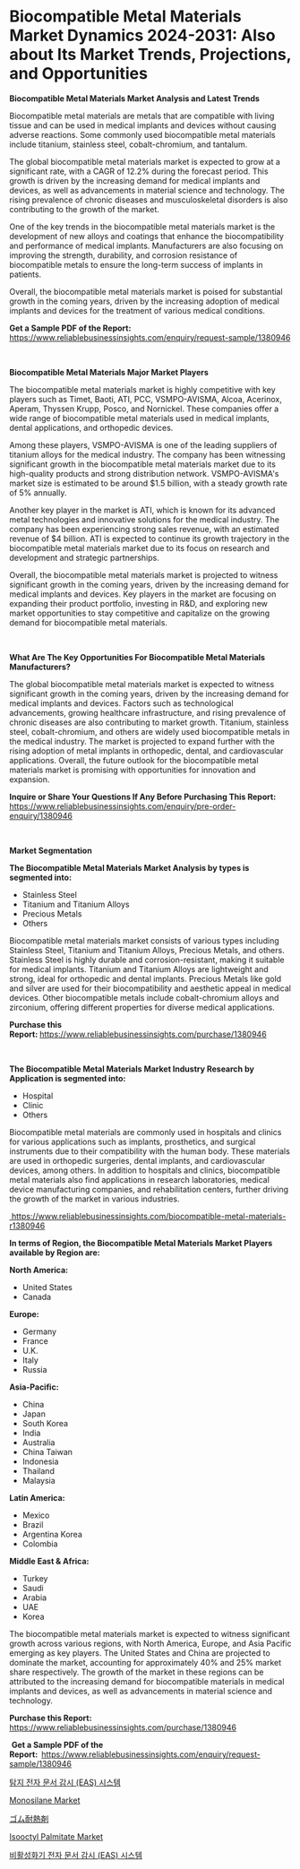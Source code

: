 <p><h1>Biocompatible Metal Materials Market Dynamics 2024-2031: Also about Its Market Trends, Projections, and Opportunities</h1></p><p><strong>Biocompatible Metal Materials Market Analysis and Latest Trends</strong></p>
<p><p>Biocompatible metal materials are metals that are compatible with living tissue and can be used in medical implants and devices without causing adverse reactions. Some commonly used biocompatible metal materials include titanium, stainless steel, cobalt-chromium, and tantalum.</p><p>The global biocompatible metal materials market is expected to grow at a significant rate, with a CAGR of 12.2% during the forecast period. This growth is driven by the increasing demand for medical implants and devices, as well as advancements in material science and technology. The rising prevalence of chronic diseases and musculoskeletal disorders is also contributing to the growth of the market.</p><p>One of the key trends in the biocompatible metal materials market is the development of new alloys and coatings that enhance the biocompatibility and performance of medical implants. Manufacturers are also focusing on improving the strength, durability, and corrosion resistance of biocompatible metals to ensure the long-term success of implants in patients.</p><p>Overall, the biocompatible metal materials market is poised for substantial growth in the coming years, driven by the increasing adoption of medical implants and devices for the treatment of various medical conditions.</p></p>
<p><strong>Get a Sample PDF of the Report:&nbsp;</strong> <a href="https://www.reliablebusinessinsights.com/enquiry/request-sample/1380946">https://www.reliablebusinessinsights.com/enquiry/request-sample/1380946</a></p>
<p>&nbsp;</p>
<p><strong>Biocompatible Metal Materials Major Market Players</strong></p>
<p><p>The biocompatible metal materials market is highly competitive with key players such as Timet, Baoti, ATI, PCC, VSMPO-AVISMA, Alcoa, Acerinox, Aperam, Thyssen Krupp, Posco, and Nornickel. These companies offer a wide range of biocompatible metal materials used in medical implants, dental applications, and orthopedic devices.</p><p>Among these players, VSMPO-AVISMA is one of the leading suppliers of titanium alloys for the medical industry. The company has been witnessing significant growth in the biocompatible metal materials market due to its high-quality products and strong distribution network. VSMPO-AVISMA's market size is estimated to be around $1.5 billion, with a steady growth rate of 5% annually.</p><p>Another key player in the market is ATI, which is known for its advanced metal technologies and innovative solutions for the medical industry. The company has been experiencing strong sales revenue, with an estimated revenue of $4 billion. ATI is expected to continue its growth trajectory in the biocompatible metal materials market due to its focus on research and development and strategic partnerships.</p><p>Overall, the biocompatible metal materials market is projected to witness significant growth in the coming years, driven by the increasing demand for medical implants and devices. Key players in the market are focusing on expanding their product portfolio, investing in R&D, and exploring new market opportunities to stay competitive and capitalize on the growing demand for biocompatible metal materials.</p></p>
<p>&nbsp;</p>
<p><strong>What Are The Key Opportunities For Biocompatible Metal Materials Manufacturers?</strong></p>
<p><p>The global biocompatible metal materials market is expected to witness significant growth in the coming years, driven by the increasing demand for medical implants and devices. Factors such as technological advancements, growing healthcare infrastructure, and rising prevalence of chronic diseases are also contributing to market growth. Titanium, stainless steel, cobalt-chromium, and others are widely used biocompatible metals in the medical industry. The market is projected to expand further with the rising adoption of metal implants in orthopedic, dental, and cardiovascular applications. Overall, the future outlook for the biocompatible metal materials market is promising with opportunities for innovation and expansion.</p></p>
<p><strong>Inquire or Share Your Questions If Any Before Purchasing This Report:</strong> <a href="https://www.reliablebusinessinsights.com/enquiry/pre-order-enquiry/1380946">https://www.reliablebusinessinsights.com/enquiry/pre-order-enquiry/1380946</a></p>
<p>&nbsp;</p>
<p><strong>Market Segmentation</strong></p>
<p><strong>The Biocompatible Metal Materials Market Analysis by types is segmented into:</strong></p>
<p><ul><li>Stainless Steel</li><li>Titanium and Titanium Alloys</li><li>Precious Metals</li><li>Others</li></ul></p>
<p><p>Biocompatible metal materials market consists of various types including Stainless Steel, Titanium and Titanium Alloys, Precious Metals, and others. Stainless Steel is highly durable and corrosion-resistant, making it suitable for medical implants. Titanium and Titanium Alloys are lightweight and strong, ideal for orthopedic and dental implants. Precious Metals like gold and silver are used for their biocompatibility and aesthetic appeal in medical devices. Other biocompatible metals include cobalt-chromium alloys and zirconium, offering different properties for diverse medical applications.</p></p>
<p><strong>Purchase this Report:&nbsp;</strong><a href="https://www.reliablebusinessinsights.com/purchase/1380946">https://www.reliablebusinessinsights.com/purchase/1380946</a></p>
<p>&nbsp;</p>
<p><strong>The Biocompatible Metal Materials Market Industry Research by Application is segmented into:</strong></p>
<p><ul><li>Hospital</li><li>Clinic</li><li>Others</li></ul></p>
<p><p>Biocompatible metal materials are commonly used in hospitals and clinics for various applications such as implants, prosthetics, and surgical instruments due to their compatibility with the human body. These materials are used in orthopedic surgeries, dental implants, and cardiovascular devices, among others. In addition to hospitals and clinics, biocompatible metal materials also find applications in research laboratories, medical device manufacturing companies, and rehabilitation centers, further driving the growth of the market in various industries.</p></p>
<p><a href="https://www.reliablebusinessinsights.com/biocompatible-metal-materials-r1380946">&nbsp;https://www.reliablebusinessinsights.com/biocompatible-metal-materials-r1380946</a></p>
<p><strong>In terms of Region, the Biocompatible Metal Materials Market Players available by Region are:</strong></p>
<p>
    <p> <strong> North America: </strong>
        <ul>
            <li>United States</li>
            <li>Canada</li>
        </ul>
        </p> 
    <p> <strong> Europe: </strong>
        <ul>
            <li>Germany</li>
            <li>France</li>
            <li>U.K.</li>
            <li>Italy</li>
            <li>Russia</li>
        </ul>
        </p> 
    <p> <strong> Asia-Pacific: </strong>
        <ul>
            <li>China</li>
            <li>Japan</li>
            <li>South Korea</li>
            <li>India</li>
            <li>Australia</li>
            <li>China Taiwan</li>
            <li>Indonesia</li>
            <li>Thailand</li>
            <li>Malaysia</li>
        </ul>
        </p> 
    <p> <strong> Latin America: </strong>
        <ul>
            <li>Mexico</li>
            <li>Brazil</li>
            <li>Argentina Korea</li>
            <li>Colombia</li>
        </ul>
        </p> 
    <p> <strong> Middle East & Africa: </strong>
        <ul>
            <li>Turkey</li>
            <li>Saudi</li>
            <li>Arabia</li>
            <li>UAE</li>
            <li>Korea</li>
        </ul>
    </p>
    </p>
<p><p>The biocompatible metal materials market is expected to witness significant growth across various regions, with North America, Europe, and Asia Pacific emerging as key players. The United States and China are projected to dominate the market, accounting for approximately 40% and 25% market share respectively. The growth of the market in these regions can be attributed to the increasing demand for biocompatible materials in medical implants and devices, as well as advancements in material science and technology.</p></p>
<p><strong>Purchase this Report: </strong><a href="https://www.reliablebusinessinsights.com/purchase/1380946">https://www.reliablebusinessinsights.com/purchase/1380946</a></p>
<p>&nbsp;<strong>Get a Sample PDF of the Report:&nbsp;&nbsp;</strong><a href="https://www.reliablebusinessinsights.com/enquiry/request-sample/1380946">https://www.reliablebusinessinsights.com/enquiry/request-sample/1380946</a></p>
<p><strong></strong></p>
<p><p><a href="https://github.com/courtney23pratt/Market-Research-Report-List-1/blob/main/5280217141259.md">탐지 전자 문서 감시 (EAS) 시스템</a></p><p><a href="https://github.com/Alonsoolds3wq1d81czn8rbol/Market-Research-Report-List-3/blob/main/monosilane-market.md">Monosilane Market</a></p><p><a href="https://github.com/LuzHills1972/Market-Research-Report-List-1/blob/main/2506170135764.md">ゴム耐熱剤</a></p><p><a href="https://github.com/KeeganBarrows2023/Market-Research-Report-List-1/blob/main/isooctyl-palmitate-market.md">Isooctyl Palmitate Market</a></p><p><a href="https://github.com/rifqimuhammad018/Market-Research-Report-List-1/blob/main/8439484141258.md">비활성화기 전자 문서 감시 (EAS) 시스템</a></p></p>